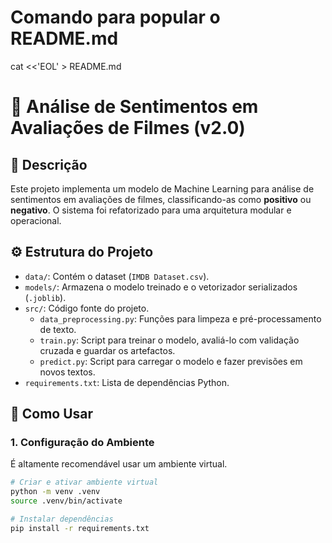 # Comando para popular o README.md
cat <<'EOL' > README.md
# 🤖 Análise de Sentimentos em Avaliações de Filmes (v2.0)

## 📜 Descrição

Este projeto implementa um modelo de Machine Learning para análise de sentimentos em avaliações de filmes, classificando-as como **positivo** ou **negativo**. O sistema foi refatorizado para uma arquitetura modular e operacional.

## ⚙️ Estrutura do Projeto

- `data/`: Contém o dataset (`IMDB Dataset.csv`).
- `models/`: Armazena o modelo treinado e o vetorizador serializados (`.joblib`).
- `src/`: Código fonte do projeto.
  - `data_preprocessing.py`: Funções para limpeza e pré-processamento de texto.
  - `train.py`: Script para treinar o modelo, avaliá-lo com validação cruzada e guardar os artefactos.
  - `predict.py`: Script para carregar o modelo e fazer previsões em novos textos.
- `requirements.txt`: Lista de dependências Python.

## 🚀 Como Usar

### 1. Configuração do Ambiente

É altamente recomendável usar um ambiente virtual.

```bash
# Criar e ativar ambiente virtual
python -m venv .venv
source .venv/bin/activate

# Instalar dependências
pip install -r requirements.txt